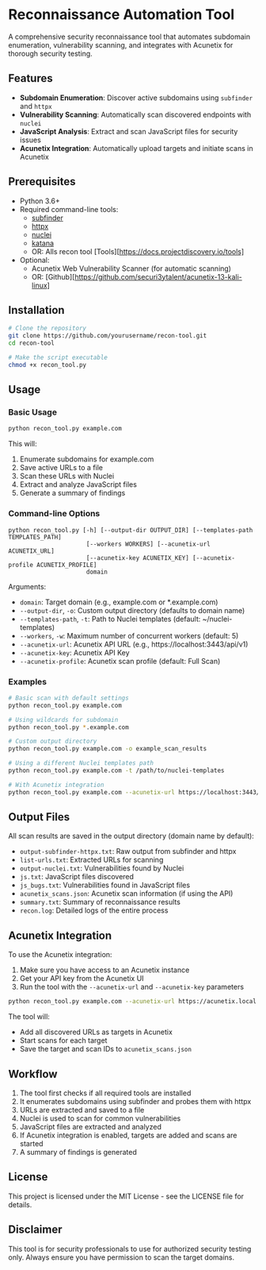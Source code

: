# Reconnaissance Automation Tool

A comprehensive security reconnaissance tool that automates subdomain enumeration, vulnerability scanning, and integrates with Acunetix for thorough security testing.

## Features

- **Subdomain Enumeration**: Discover active subdomains using `subfinder` and `httpx`
- **Vulnerability Scanning**: Automatically scan discovered endpoints with `nuclei`
- **JavaScript Analysis**: Extract and scan JavaScript files for security issues
- **Acunetix Integration**: Automatically upload targets and initiate scans in Acunetix

## Prerequisites

- Python 3.6+
- Required command-line tools:
  - [subfinder](https://github.com/projectdiscovery/subfinder)
  - [httpx](https://github.com/projectdiscovery/httpx)
  - [nuclei](https://github.com/projectdiscovery/nuclei)
  - [katana](https://github.com/projectdiscovery/katana)
  - OR: Alls recon tool [Tools][https://docs.projectdiscovery.io/tools]
- Optional:
  - Acunetix Web Vulnerability Scanner (for automatic scanning)
  - OR: [Github][https://github.com/securi3ytalent/acunetix-13-kali-linux]

## Installation

```bash
# Clone the repository
git clone https://github.com/yourusername/recon-tool.git
cd recon-tool

# Make the script executable
chmod +x recon_tool.py
```

## Usage

### Basic Usage

```bash
python recon_tool.py example.com
```

This will:
1. Enumerate subdomains for example.com
2. Save active URLs to a file
3. Scan these URLs with Nuclei
4. Extract and analyze JavaScript files
5. Generate a summary of findings

### Command-line Options

```
python recon_tool.py [-h] [--output-dir OUTPUT_DIR] [--templates-path TEMPLATES_PATH]
                      [--workers WORKERS] [--acunetix-url ACUNETIX_URL]
                      [--acunetix-key ACUNETIX_KEY] [--acunetix-profile ACUNETIX_PROFILE]
                      domain
```

Arguments:
- `domain`: Target domain (e.g., example.com or *.example.com)
- `--output-dir`, `-o`: Custom output directory (defaults to domain name)
- `--templates-path`, `-t`: Path to Nuclei templates (default: ~/nuclei-templates)
- `--workers`, `-w`: Maximum number of concurrent workers (default: 5)
- `--acunetix-url`: Acunetix API URL (e.g., https://localhost:3443/api/v1)
- `--acunetix-key`: Acunetix API Key
- `--acunetix-profile`: Acunetix scan profile (default: Full Scan)

### Examples

```bash
# Basic scan with default settings
python recon_tool.py example.com

# Using wildcards for subdomain
python recon_tool.py *.example.com

# Custom output directory
python recon_tool.py example.com -o example_scan_results

# Using a different Nuclei templates path
python recon_tool.py example.com -t /path/to/nuclei-templates

# With Acunetix integration
python recon_tool.py example.com --acunetix-url https://localhost:3443/api/v1 --acunetix-key YOUR_API_KEY
```

## Output Files

All scan results are saved in the output directory (domain name by default):

- `output-subfinder-httpx.txt`: Raw output from subfinder and httpx
- `list-urls.txt`: Extracted URLs for scanning
- `output-nuclei.txt`: Vulnerabilities found by Nuclei
- `js.txt`: JavaScript files discovered
- `js_bugs.txt`: Vulnerabilities found in JavaScript files
- `acunetix_scans.json`: Acunetix scan information (if using the API)
- `summary.txt`: Summary of reconnaissance results
- `recon.log`: Detailed logs of the entire process

## Acunetix Integration

To use the Acunetix integration:

1. Make sure you have access to an Acunetix instance
2. Get your API key from the Acunetix UI
3. Run the tool with the `--acunetix-url` and `--acunetix-key` parameters

```bash
python recon_tool.py example.com --acunetix-url https://acunetix.local:3443/api/v1 --acunetix-key YOUR_API_KEY
```

The tool will:
- Add all discovered URLs as targets in Acunetix
- Start scans for each target
- Save the target and scan IDs to `acunetix_scans.json`

## Workflow

1. The tool first checks if all required tools are installed
2. It enumerates subdomains using subfinder and probes them with httpx
3. URLs are extracted and saved to a file
4. Nuclei is used to scan for common vulnerabilities
5. JavaScript files are extracted and analyzed
6. If Acunetix integration is enabled, targets are added and scans are started
7. A summary of findings is generated

## License

This project is licensed under the MIT License - see the LICENSE file for details.

## Disclaimer

This tool is for security professionals to use for authorized security testing only. Always ensure you have permission to scan the target domains.
